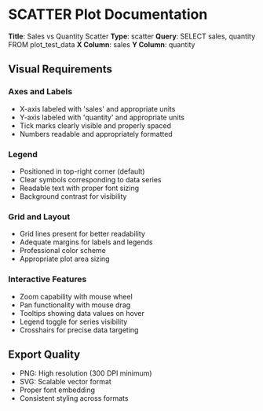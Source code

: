 # SCATTER Plot Documentation

**Title**: Sales vs Quantity Scatter
**Type**: scatter
**Query**: SELECT sales, quantity FROM plot_test_data
**X Column**: sales
**Y Column**: quantity

## Visual Requirements

### Axes and Labels
- X-axis labeled with 'sales' and appropriate units
- Y-axis labeled with 'quantity' and appropriate units
- Tick marks clearly visible and properly spaced
- Numbers readable and appropriately formatted

### Legend
- Positioned in top-right corner (default)
- Clear symbols corresponding to data series
- Readable text with proper font sizing
- Background contrast for visibility

### Grid and Layout
- Grid lines present for better readability
- Adequate margins for labels and legends
- Professional color scheme
- Appropriate plot area sizing

### Interactive Features
- Zoom capability with mouse wheel
- Pan functionality with mouse drag
- Tooltips showing data values on hover
- Legend toggle for series visibility
- Crosshairs for precise data targeting

## Export Quality
- PNG: High resolution (300 DPI minimum)
- SVG: Scalable vector format
- Proper font embedding
- Consistent styling across formats
